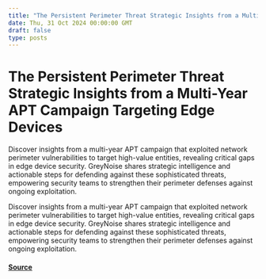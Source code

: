 ```yaml
---
title: "The Persistent Perimeter Threat Strategic Insights from a Multi-Year APT Campaign Targeting Edge Devices"
date: Thu, 31 Oct 2024 00:00:00 GMT
draft: false
type: posts
---
```

# The Persistent Perimeter Threat Strategic Insights from a Multi-Year APT Campaign Targeting Edge Devices





Discover insights from a multi-year APT campaign that exploited network perimeter vulnerabilities to target high-value entities, revealing critical gaps in edge device security. GreyNoise shares strategic intelligence and actionable steps for defending against these sophisticated threats, empowering security teams to strengthen their perimeter defenses against ongoing exploitation.

Discover insights from a multi-year APT campaign that exploited network perimeter vulnerabilities to target high-value entities, revealing critical gaps in edge device security. GreyNoise shares strategic intelligence and actionable steps for defending against these sophisticated threats, empowering security teams to strengthen their perimeter defenses against ongoing exploitation.

#### [Source](https://www.greynoise.io/blog/the-persistent-perimeter-threat-strategic-insights-from-a-multi-year-apt-campaign-targeting-edge-devices)

